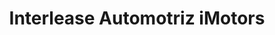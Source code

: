 ---
title: "Interlease Automotriz iMotors"
url: /san-pedro-sula/interlease-automotriz-imotors/
shop: coche
---